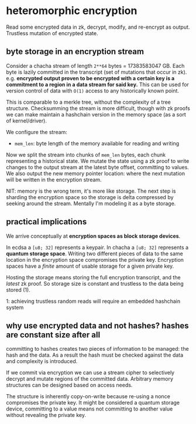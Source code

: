 # heteromorphic encryption

Read some encrypted data in zk, decrypt, modify, and re-encrypt as output. Trustless mutation of encrypted state.

## byte storage in an encryption stream

Consider a chacha stream of length `2**64` bytes = 17383583047 GB. Each byte is lazily committed in the transcript (set of mutations that occur in zk). e.g. **encrypted output proven to be encrypted with a certain key is a commitment to a region in a data stream for said key.** This can be used for version control of data with `O(1)` access to any historically known point.

This is comparable to a merkle tree, without the complexity of a tree structure. Checksumming the stream is more difficult, though with zk proofs we can make maintain a hashchain version in the memory space (as a sort of kernel/driver).

We configure the stream:
- `mem_len`: byte length of the memory available for reading and writing

Now we split the stream into chunks of `mem_len` bytes, each chunk representing a historical state. We mutate the state using a zk proof to write changes to the output stream at the latest byte offset, committing to values. We also output the new memory pointer location: where the next mutation will be written in the encryption stream.

NIT: memory is the wrong term, it's more like storage. The next step is sharding the encryption space so the storage is delta compressed by seeking around the stream. Mentally I'm modeling it as a byte storage.

## practical implications

We arrive conceptually at **encryption spaces as block storage devices**.

In ecdsa a `[u8; 32]` represents a keypair. In chacha a `[u8; 32]` represents a **quantum storage space**. Writing two different pieces of data to the same location in the encryption space compromises the private key. Encryption spaces have a _finite_ amount of usable storage for a given private key.

Hosting the storage means storing the full encryption transcript, and the _latest_ zk proof. So storage size is constant and trustless to the data being stored (1).

1: achieving trustless random reads will require an embedded hashchain system

## why use encrypted data and not hashes? hashes are constant size after all

committing to hashes creates two pieces of information to be managed: the hash and the data. As a result the hash must be checked against the data and complexity is introduced.

If we commit via encryption we can use a stream cipher to selectively decrypt and mutate regions of the committed data. Arbitrary memory structures can be designed based on access needs.

The structure is inherently copy-on-write because re-using a nonce compromises the private key. It might be considered a quantum storage device, committing to a value means not committing to another value without revealing the private key.



